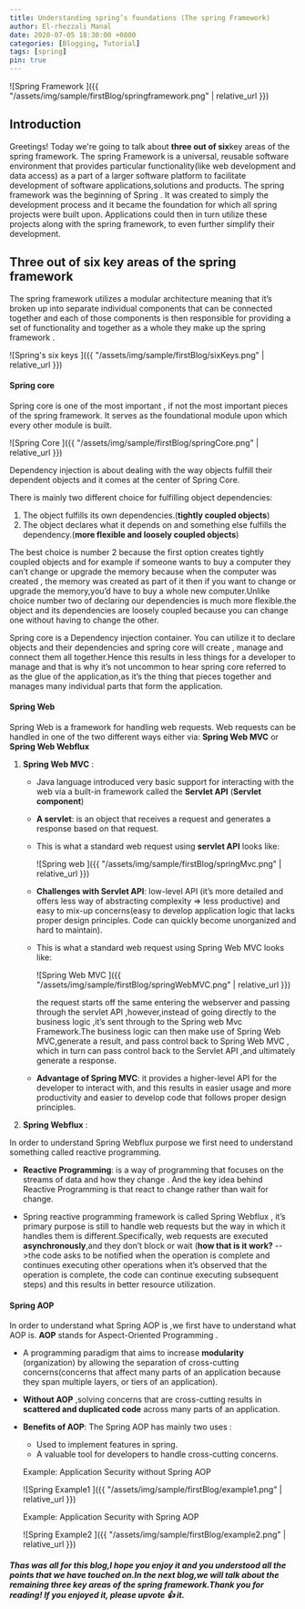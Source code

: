```yaml
---
title: Understanding spring’s foundations (The spring Framework)
author: El-rhezzali Manal
date: 2020-07-05 18:30:00 +0800
categories: [Blogging, Tutorial]
tags: [spring]
pin: true
---
```


![Spring Framework ]({{ "/assets/img/sample/firstBlog/springframework.png" | relative_url }})



## **Introduction**

Greetings!
 Today we're going to talk about **three out of six**key areas of the spring framework.
 The spring Framework is a universal,
 reusable software environment that provides particular functionality(like web development and data access)
 as a part of a larger software platform to facilitate development of software applications,solutions and products.
 The spring framework was the beginning of Spring .
 It was created to simply the development process and it became the foundation for which all spring projects were built upon.
 Applications could then in turn utilize these projects along with the spring framework,
 to even further simplify their development. 
 
 
## **Three out of six key areas of the spring framework**

The spring framework utilizes a modular architecture meaning that it’s broken up into separate individual 
components that can be connected together and each of those components is then responsible 
for providing a set of functionality and together as a whole they make up the spring framework .

![Spring's six keys ]({{ "/assets/img/sample/firstBlog/sixKeys.png" | relative_url }})

#### **Spring core**

Spring core is one of the most important ,
if not the most important pieces of the spring framework.
It serves as the foundational module upon which every other module is built.

![Spring Core ]({{ "/assets/img/sample/firstBlog/springCore.png" | relative_url }})

Dependency injection is about dealing with the way objects fulfill their dependent objects and it comes at the center of Spring Core.

There is mainly two different choice for fulfilling object dependencies:

1. The object fulfills its own dependencies.(**tightly coupled objects**)
2. The object declares what it depends on and something else fulfills the dependency.(**more flexible and loosely coupled objects**)

The best choice is number 2 because 
the first option creates tightly coupled 
objects and  for example if someone wants to buy a 
computer they can’t change or upgrade the memory 
because when the computer was created , 
the memory was created as part of it then if you want 
to change or upgrade the memory,you’d have to buy a whole 
new computer.Unlike choice number two of declaring our 
dependencies is much more flexible.the object and its 
dependencies are loosely coupled because you can change 
one without having to change the other.  

Spring core is a Dependency injection container.
You can utilize it to declare objects and their dependencies 
and spring core will create , 
manage and connect them all together.Hence this results 
in less things for a developer to manage and that is why 
it’s not uncommon to hear spring core referred to as the 
glue of the application,as it’s the thing that pieces 
together and manages many individual parts that form the 
application.

#### **Spring Web**

Spring Web is a framework for handling web requests.
Web requests can be handled in one of the two different ways either via:
**Spring Web MVC** or **Spring Web Webflux**

1. **Spring Web MVC** :
   * Java language introduced very basic support for interacting with the web via a built-in framework called the **Servlet API**
     (**Servlet component**)

   * **A servlet**: is an object that receives a request and generates a response based on that request.

   * This is what a standard web request using **servlet API** looks like:

     ![Spring web  ]({{ "/assets/img/sample/firstBlog/springMvc.png" | relative_url }})

   * **Challenges with Servlet API**: low-level API 
    (it’s more detailed and offers less way of abstracting 
    complexity => less productive) and easy to mix-up 
    concerns(easy to develop application logic that lacks proper design principles.
    Code can quickly become unorganized and hard to maintain).

   * This is what a standard web request using Spring Web MVC looks like:

     ![Spring Web MVC ]({{ "/assets/img/sample/firstBlog/springWebMVC.png" | relative_url }})

     the request starts off the same entering the webserver and 
     passing through the servlet API ,however,instead of going 
     directly to the business logic ,it’s sent through to the Spring 
     web Mvc Framework.The business logic can then make use of Spring 
     Web MVC,generate a result, and pass control back to Spring Web MVC ,
     which in turn can pass control back to the Servlet API ,and ultimately 
     generate a response.

   * **Advantage of Spring MVC**: it provides a higher-level API for the developer to interact with,
     and this results in easier usage and more productivity and easier 
     to develop code that follows proper design principles. 

2. **Spring Webflux** :

In order to understand Spring Webflux purpose we first need to 
understand something called reactive programming.

   * **Reactive Programming**: is a way of  programming that 
     focuses on the streams  of data and how they change .
     And the key idea behind Reactive Programming is that react 
     to change rather than wait for change.

   * Spring reactive programming framework is called Spring  Webflux ,
     it’s primary purpose is still to handle web requests but the way in 
     which it handles them is different.Specifically,
     web requests are executed **asynchronously**,and they don’t 
     block or wait (**how that is it work?** -->the code asks to be notified when 
     the operation is complete and continues executing other operations when 
     it’s observed that the operation is complete, the code can continue executing 
     subsequent steps) and this results in better resource utilization.

#### **Spring AOP**

In order to understand what Spring AOP is ,we first have to understand what AOP is.
**AOP** stands for Aspect-Oriented Programming .

* A programming paradigm that aims to increase **modularity** (organization)
 by allowing the separation of cross-cutting concerns(concerns that affect 
 many parts of an application because they span multiple layers,
 or tiers of an application).
 
* **Without AOP** ,solving concerns that are cross-cutting results in **scattered and duplicated code** across many parts of an application.

* **Benefits of AOP**: The Spring AOP has mainly two uses :

    * Used to implement features in spring.
    * A valuable tool for developers to handle cross-cutting concerns.
     
     Example: Application Security without Spring AOP
      
     ![Spring Example1 ]({{ "/assets/img/sample/firstBlog/example1.png" | relative_url }})
     
     Example: Application Security with Spring AOP
      
     ![Spring Example2 ]({{ "/assets/img/sample/firstBlog/example2.png" | relative_url }})

##### Thas was all for this blog,I hope you enjoy it and you understood all the points that we have touched on.In the next blog,we will talk about the remaining three key areas of the spring framework.Thank you for reading! If you enjoyed it, please  upvote 👍 it.












